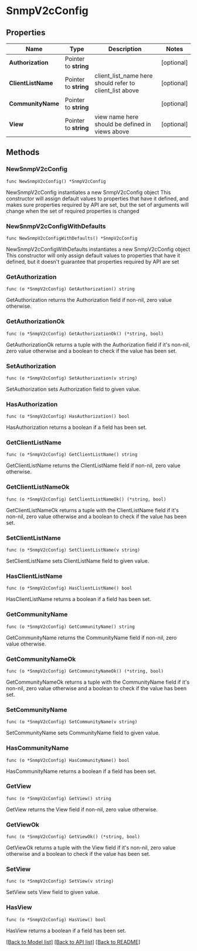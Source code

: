 # SnmpV2cConfig

## Properties

Name | Type | Description | Notes
------------ | ------------- | ------------- | -------------
**Authorization** | Pointer to **string** |  | [optional] 
**ClientListName** | Pointer to **string** | client_list_name here should refer to client_list above | [optional] 
**CommunityName** | Pointer to **string** |  | [optional] 
**View** | Pointer to **string** | view name here should be defined in views above | [optional] 

## Methods

### NewSnmpV2cConfig

`func NewSnmpV2cConfig() *SnmpV2cConfig`

NewSnmpV2cConfig instantiates a new SnmpV2cConfig object
This constructor will assign default values to properties that have it defined,
and makes sure properties required by API are set, but the set of arguments
will change when the set of required properties is changed

### NewSnmpV2cConfigWithDefaults

`func NewSnmpV2cConfigWithDefaults() *SnmpV2cConfig`

NewSnmpV2cConfigWithDefaults instantiates a new SnmpV2cConfig object
This constructor will only assign default values to properties that have it defined,
but it doesn't guarantee that properties required by API are set

### GetAuthorization

`func (o *SnmpV2cConfig) GetAuthorization() string`

GetAuthorization returns the Authorization field if non-nil, zero value otherwise.

### GetAuthorizationOk

`func (o *SnmpV2cConfig) GetAuthorizationOk() (*string, bool)`

GetAuthorizationOk returns a tuple with the Authorization field if it's non-nil, zero value otherwise
and a boolean to check if the value has been set.

### SetAuthorization

`func (o *SnmpV2cConfig) SetAuthorization(v string)`

SetAuthorization sets Authorization field to given value.

### HasAuthorization

`func (o *SnmpV2cConfig) HasAuthorization() bool`

HasAuthorization returns a boolean if a field has been set.

### GetClientListName

`func (o *SnmpV2cConfig) GetClientListName() string`

GetClientListName returns the ClientListName field if non-nil, zero value otherwise.

### GetClientListNameOk

`func (o *SnmpV2cConfig) GetClientListNameOk() (*string, bool)`

GetClientListNameOk returns a tuple with the ClientListName field if it's non-nil, zero value otherwise
and a boolean to check if the value has been set.

### SetClientListName

`func (o *SnmpV2cConfig) SetClientListName(v string)`

SetClientListName sets ClientListName field to given value.

### HasClientListName

`func (o *SnmpV2cConfig) HasClientListName() bool`

HasClientListName returns a boolean if a field has been set.

### GetCommunityName

`func (o *SnmpV2cConfig) GetCommunityName() string`

GetCommunityName returns the CommunityName field if non-nil, zero value otherwise.

### GetCommunityNameOk

`func (o *SnmpV2cConfig) GetCommunityNameOk() (*string, bool)`

GetCommunityNameOk returns a tuple with the CommunityName field if it's non-nil, zero value otherwise
and a boolean to check if the value has been set.

### SetCommunityName

`func (o *SnmpV2cConfig) SetCommunityName(v string)`

SetCommunityName sets CommunityName field to given value.

### HasCommunityName

`func (o *SnmpV2cConfig) HasCommunityName() bool`

HasCommunityName returns a boolean if a field has been set.

### GetView

`func (o *SnmpV2cConfig) GetView() string`

GetView returns the View field if non-nil, zero value otherwise.

### GetViewOk

`func (o *SnmpV2cConfig) GetViewOk() (*string, bool)`

GetViewOk returns a tuple with the View field if it's non-nil, zero value otherwise
and a boolean to check if the value has been set.

### SetView

`func (o *SnmpV2cConfig) SetView(v string)`

SetView sets View field to given value.

### HasView

`func (o *SnmpV2cConfig) HasView() bool`

HasView returns a boolean if a field has been set.


[[Back to Model list]](../README.md#documentation-for-models) [[Back to API list]](../README.md#documentation-for-api-endpoints) [[Back to README]](../README.md)


